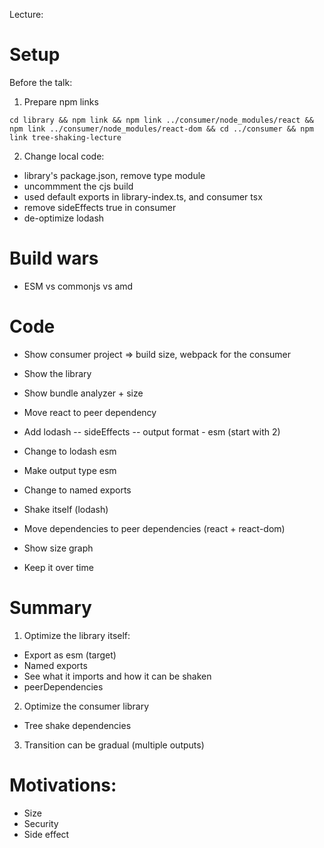 Lecture:

# Setup

Before the talk:

1. Prepare npm links

```
cd library && npm link && npm link ../consumer/node_modules/react && npm link ../consumer/node_modules/react-dom && cd ../consumer && npm link tree-shaking-lecture
```

2. Change local code:

- library's package.json, remove type module
- uncommment the cjs build
- used default exports in library-index.ts, and consumer tsx
- remove sideEffects true in consumer
- de-optimize lodash

# Build wars

- ESM vs commonjs vs amd

# Code

- Show consumer project => build size, webpack for the consumer

- Show the library
- Show bundle analyzer + size
- Move react to peer dependency
- Add lodash
  -- sideEffects
  -- output format - esm (start with 2)
- Change to lodash esm
- Make output type esm
- Change to named exports
- Shake itself (lodash)
- Move dependencies to peer dependencies (react + react-dom)

- Show size graph
- Keep it over time

# Summary

1. Optimize the library itself:

- Export as esm (target)
- Named exports
- See what it imports and how it can be shaken
- peerDependencies

2. Optimize the consumer library

- Tree shake dependencies

3. Transition can be gradual (multiple outputs)

# Motivations:

- Size
- Security
- Side effect
